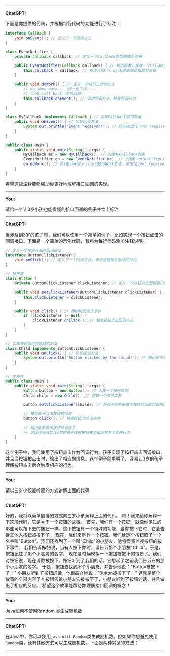 
------------------

**ChatGPT:**

下面是你提供的代码，并根据每行代码的功能进行了标注：
```java
interface Callback {
    void onEvent(); // 定义了一个回调方法
}

class EventNotifier {
    private Callback callback; // 定义一个Callback类型的成员变量

    public EventNotifier(Callback callback) { // 构造函数，接收一个Callback类型的参数
        this.callback = callback; // 将传入的Callback对象赋值给成员变量
    }

    public void doWork() { // 定义一个执行工作的方法
        // do some work...（做一些工作...）
        // then call back（然后回调）
        this.callback.onEvent(); // 调用回调方法，触发回调行为
    }
}

class MyCallback implements Callback { // 实现Callback接口的类
    public void onEvent() { // 实现回调方法
        System.out.println("Event received!"); // 打印输出"Event received!"
    }
}

public class Main {
    public static void main(String[] args) {
        MyCallback mc = new MyCallback(); // 创建MyCallback对象
        EventNotifier en = new EventNotifier(mc); // 创建EventNotifier对象，并传入MyCallback对象作为回调对象
        en.doWork(); // 执行EventNotifier的doWork方法，输出"Event received!"
    }
}

```
希望这些注释能够帮助你更好地理解接口回调的实现。


------------------

**You:**

请给一个让3岁小孩也能看懂的接口回调的例子并给上标注

------------------

**ChatGPT:**

当涉及到3岁的孩子时，我们可以使用一个简单的例子，比如实现一个按钮点击的回调接口。下面是一个简单的示例代码，我将为每行代码添加注释说明。
```java
// 定义一个按钮点击的回调接口
interface ButtonClickListener {
    void onClick(); // 定义了一个回调方法，表示按钮被点击时的行为
}

// 按钮类
class Button {
    private ButtonClickListener clickListener; // 定义一个按钮点击回调接口的成员变量

    public void setClickListener(ButtonClickListener clickListener) { // 设置按钮的点击回调接口
        this.clickListener = clickListener;
    }

    public void click() { // 模拟按钮点击事件
        if (clickListener != null) {
            clickListener.onClick(); // 触发按钮点击回调方法
        }
    }
}

// 实现按钮点击回调接口的类
class Child implements ButtonClickListener {
    public void onClick() { // 实现回调方法
        System.out.println("Button clicked by the child!"); // 输出信息表示按钮被点击了
    }
}

// 主程序
public class Main {
    public static void main(String[] args) {
        Button button = new Button(); // 创建一个按钮实例
        Child child = new Child(); // 创建一个孩子实例

        button.setClickListener(child); // 将孩子实例设置为按钮的点击回调接口

        // 模拟孩子点击按钮的场景
        button.click(); // 触发按钮的点击事件

        // 输出信息表示按钮被点击了
        // 这段代码可以让3岁的孩子理解按钮被点击后发生了某种行为
    }
}

```
这个例子中，我们使用了按钮点击作为回调行为。孩子实现了按钮点击回调接口，并且当按钮被点击时，输出了相应的信息。这个例子简单明了，容易让3岁的孩子理解按钮点击后会触发相应的行为。


------------------

**You:**

请以三岁小孩能听懂的方式讲解上面的代码

------------------

**ChatGPT:**

好的，我将以简单易懂的方式向三岁小孩解释上面的代码。
嗨！我来给你解释一下这段代码，它是关于一个按钮的故事。
首先，我们有一个按钮，就像你见过的那些可以按下去的按钮一样。这个按钮有一个特殊的功能，当你按下它时，它会告诉其他人按钮被按下了。
现在，我们来制作一个按钮。我们给这个按钮取了一个名字叫"Button"。我们还找到了一个叫"Child"的小朋友，他将负责监视按钮的按下事件。
我们告诉按钮说，当有人按下你时，请告诉那个小朋友"Child"。于是，按钮记住了那个小朋友的名字。
现在是时候模拟一下按钮被按下的情景了。我们对按钮说，现在请你被按下。按钮听到了我们的话，它想起了之前我们告诉它的那个小朋友的名字。
于是，按钮去找到那个小朋友，并告诉他说："Button被按下了！" 小朋友听到了按钮的话，他很高兴地说："Button被按下了！"
这就是整个故事的全部内容了！按钮告诉小朋友它被按下了，小朋友听到了按钮的话，并且做出了相应的反应。
希望这个故事能帮助你理解接口回调的概念！


------------------

**You:**

Java如何不使用Random 类生成随机数

------------------

**ChatGPT:**

在Java中，你可以使用`java.util.Random`类生成随机数。但如果你想避免使用`Random`类，还有其他方式可以生成随机数。下面是两种常见的方法：




------------------

